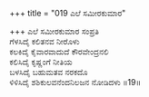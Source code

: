 +++
title = "019 ಎಲೆ ಸಮೀರಕುಮಾರ"

+++
ಎಲೆ ಸಮೀರಕುಮಾರ ಸಂಪ್ರತಿ   
ಗೆಳಸಿದೈ ಕಲಿತನವ ನೀರೊಳು   
ಕಲಕಿದೈ ಕೈವಾರವಾದುದೆ ಕೌರವೇಂದ್ರನಲಿ   
ಕಲಿಸಿದೈ ಕೃಷ್ಣಂಗೆ ನೀತಿಯ   
ಬಳಸಿದೈ  ಬಹುಮತವ ನರಕದೊ   
ಳಿಳಿಸಿದೈ ಶಶಿಕುಲವನೆಂದನಿಲಜನ ನೋಡಿದಳು    ॥19॥